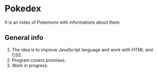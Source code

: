 # Pokedex
It is an index of Pokemons with informations about them.

## General info
1. The idea is to improve JavaScript language and work with HTML and CSS.
2. Program covers promises.
3. Work in progress.